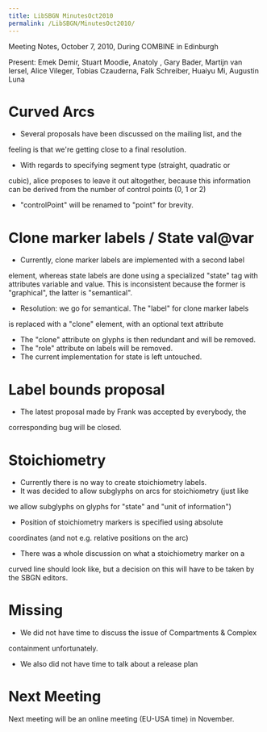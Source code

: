 ```yaml
---
title: LibSBGN MinutesOct2010
permalink: /LibSBGN/MinutesOct2010/
---
```


Meeting Notes, October 7, 2010, During COMBINE in Edinburgh

Present: Emek Demir, Stuart Moodie, Anatoly , Gary Bader, Martijn van Iersel, Alice Vileger, Tobias Czauderna, Falk Schreiber, Huaiyu Mi, Augustin Luna

Curved Arcs
===========

-   Several proposals have been discussed on the mailing list, and the

feeling is that we're getting close to a final resolution.

-   With regards to specifying segment type (straight, quadratic or

cubic), alice proposes to leave it out altogether, because this information can be derived from the number of control points (0, 1 or 2)

-   "controlPoint" will be renamed to "point" for brevity.

Clone marker labels / State val@var
===================================

-   Currently, clone marker labels are implemented with a second label

element, whereas state labels are done using a specialized "state" tag with attributes variable and value. This is inconsistent because the former is "graphical", the latter is "semantical".

-   Resolution: we go for semantical. The "label" for clone marker labels

is replaced with a "clone" element, with an optional text attribute

-   The "clone" attribute on glyphs is then redundant and will be removed.
-   The "role" attribute on labels will be removed.
-   The current implementation for state is left untouched.

Label bounds proposal
=====================

-   The latest proposal made by Frank was accepted by everybody, the

corresponding bug will be closed.

Stoichiometry
=============

-   Currently there is no way to create stoichiometry labels.
-   It was decided to allow subglyphs on arcs for stoichiometry (just like

we allow subglyphs on glyphs for "state" and "unit of information")

-   Position of stoichiometry markers is specified using absolute

coordinates (and not e.g. relative positions on the arc)

-   There was a whole discussion on what a stoichiometry marker on a

curved line should look like, but a decision on this will have to be taken by the SBGN editors.

Missing
=======

-   We did not have time to discuss the issue of Compartments & Complex

containment unfortunately.

-   We also did not have time to talk about a release plan

Next Meeting
============

Next meeting will be an online meeting (EU-USA time) in November.
